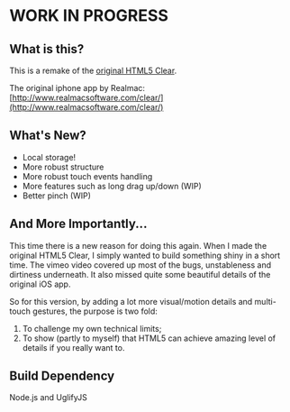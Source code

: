 # WORK IN PROGRESS

## What is this?

This is a remake of the [original HTML5 Clear](https://raw.github.com/yyx990803/HTML5-Clear).

The original iphone app by Realmac: [http://www.realmacsoftware.com/clear/](http://www.realmacsoftware.com/clear/)


## What's New?

- Local storage!
- More robust structure
- More robust touch events handling
- More features such as long drag up/down (WIP)
- Better pinch (WIP)

## And More Importantly...

This time there is a new reason for doing this again. When I made the original HTML5 Clear, I simply wanted to build something shiny in a short time. The vimeo video covered up most of the bugs, unstableness and dirtiness underneath. It also missed quite some beautiful details of the original iOS app.

So for this version, by adding a lot more visual/motion details and multi-touch gestures, the purpose is two fold:

1. To challenge my own technical limits;
2. To show (partly to myself) that HTML5 can achieve amazing level of details if you really want to.

## Build Dependency

Node.js and UglifyJS